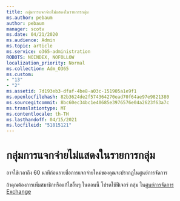 ```yaml
---
title: กลุ่มการแจกจ่ายไม่แสดงในรายการกลุ่ม
ms.author: pebaum
author: pebaum
manager: scotv
ms.date: 04/21/2020
ms.audience: Admin
ms.topic: article
ms.service: o365-administration
ROBOTS: NOINDEX, NOFOLLOW
localization_priority: Normal
ms.collection: Adm_O365
ms.custom:
- "13"
- "2"
ms.assetid: 7d193eb3-dfaf-4be8-a03c-151905a1e9f1
ms.openlocfilehash: 82b3624de2f574364270ead70f64ae97e9821380
ms.sourcegitcommit: 8bc60ec34bc1e40685e3976576e04a2623f63a7c
ms.translationtype: MT
ms.contentlocale: th-TH
ms.lasthandoff: 04/15/2021
ms.locfileid: "51815121"
---
```

# <a name="distribution-group-not-showing-in-groups-list"></a>กลุ่มการแจกจ่ายไม่แสดงในรายการกลุ่ม

อาจใช้เวลาถึง 60 นาทีก่อนรายชื่อการแจกจ่ายใหม่ของคุณจะปรากฏในศูนย์การจัดการ
  
ถ้าคุณต้องการเพิ่มสมาชิกหรือแก้ไขอื่นๆ ในตอนนี้ โปรดใช้ฟีเจอร์ กลุ่ม ใน[ศูนย์การจัดการ Exchange](https://outlook.office365.com/ecp/?rfr=Admin_o365&amp;exsvurl=1)
  